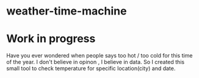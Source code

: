 # weather-time-machine
# Work in progress

Have you ever wondered when people says too hot / too cold for this time of the year. I don't believe in opinon , I believe in data. So I created this small tool to check temperature for specific location(city) and date.
